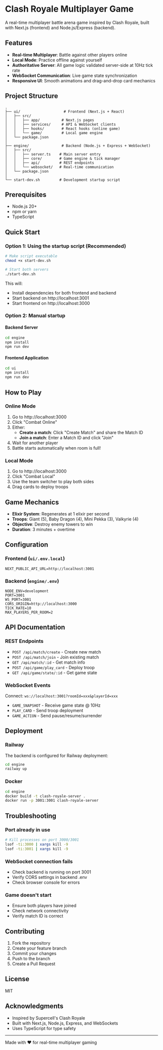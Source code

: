# Clash Royale Multiplayer Game

A real-time multiplayer battle arena game inspired by Clash Royale, built with Next.js (frontend) and Node.js/Express (backend).

## Features

- **Real-time Multiplayer**: Battle against other players online
- **Local Mode**: Practice offline against yourself
- **Authoritative Server**: All game logic validated server-side at 10Hz tick rate
- **WebSocket Communication**: Live game state synchronization
- **Responsive UI**: Smooth animations and drag-and-drop card mechanics

## Project Structure

```
.
├── ui/                    # Frontend (Next.js + React)
│   ├── src/
│   │   ├── app/          # Next.js pages
│   │   ├── services/     # API & WebSocket clients
│   │   ├── hooks/        # React hooks (online game)
│   │   └── game/         # Local game engine
│   └── package.json
│
├── engine/               # Backend (Node.js + Express + WebSocket)
│   ├── src/
│   │   ├── server.ts    # Main server entry
│   │   ├── core/        # Game engine & tick manager
│   │   ├── api/         # REST endpoints
│   │   └── websocket/   # Real-time communication
│   └── package.json
│
└── start-dev.sh         # Development startup script
```

## Prerequisites

- Node.js 20+
- npm or yarn
- TypeScript

## Quick Start

### Option 1: Using the startup script (Recommended)

```bash
# Make script executable
chmod +x start-dev.sh

# Start both servers
./start-dev.sh
```

This will:
- Install dependencies for both frontend and backend
- Start backend on http://localhost:3001
- Start frontend on http://localhost:3000

### Option 2: Manual startup

#### Backend Server
```bash
cd engine
npm install
npm run dev
```

#### Frontend Application
```bash
cd ui
npm install
npm run dev
```

## How to Play

### Online Mode

1. Go to http://localhost:3000
2. Click "Combat Online"
3. Either:
   - **Create a match**: Click "Create Match" and share the Match ID
   - **Join a match**: Enter a Match ID and click "Join"
4. Wait for another player
5. Battle starts automatically when room is full!

### Local Mode

1. Go to http://localhost:3000
2. Click "Combat Local"
3. Use the team switcher to play both sides
4. Drag cards to deploy troops

## Game Mechanics

- **Elixir System**: Regenerates at 1 elixir per second
- **Troops**: Giant (5), Baby Dragon (4), Mini Pekka (3), Valkyrie (4)
- **Objective**: Destroy enemy towers to win
- **Duration**: 3 minutes + overtime

## Configuration

### Frontend (`ui/.env.local`)
```env
NEXT_PUBLIC_API_URL=http://localhost:3001
```

### Backend (`engine/.env`)
```env
NODE_ENV=development
PORT=3001
WS_PORT=3001
CORS_ORIGIN=http://localhost:3000
TICK_RATE=10
MAX_PLAYERS_PER_ROOM=2
```

## API Documentation

### REST Endpoints

- `POST /api/match/create` - Create new match
- `POST /api/match/join` - Join existing match
- `GET /api/match/:id` - Get match info
- `POST /api/game/play_card` - Deploy troop
- `GET /api/game/state/:id` - Get game state

### WebSocket Events

Connect: `ws://localhost:3001?roomId=xxx&playerId=xxx`

- `GAME_SNAPSHOT` - Receive game state @ 10Hz
- `PLAY_CARD` - Send troop deployment
- `GAME_ACTION` - Send pause/resume/surrender

## Deployment

### Railway

The backend is configured for Railway deployment:

```bash
cd engine
railway up
```

### Docker

```bash
cd engine
docker build -t clash-royale-server .
docker run -p 3001:3001 clash-royale-server
```

## Troubleshooting

### Port already in use
```bash
# Kill processes on port 3000/3001
lsof -ti:3000 | xargs kill -9
lsof -ti:3001 | xargs kill -9
```

### WebSocket connection fails
- Check backend is running on port 3001
- Verify CORS settings in backend .env
- Check browser console for errors

### Game doesn't start
- Ensure both players have joined
- Check network connectivity
- Verify match ID is correct

## Contributing

1. Fork the repository
2. Create your feature branch
3. Commit your changes
4. Push to the branch
5. Create a Pull Request

## License

MIT

## Acknowledgments

- Inspired by Supercell's Clash Royale
- Built with Next.js, Node.js, Express, and WebSockets
- Uses TypeScript for type safety

---

Made with ❤️ for real-time multiplayer gaming